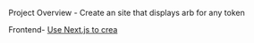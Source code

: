 Project Overview -
Create an site that displays arb for any token

Frontend-
[Use Next.js to crea](https://nextjs.org/)
